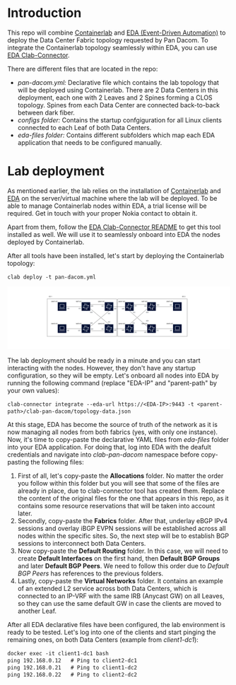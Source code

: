 # Introduction

This repo will combine [Containerlab](https://containerlab.dev/) and [EDA (Event-Driven Automation)](https://docs.eda.dev/25.4/) to deploy the Data Center Fabric topology requested by Pan Dacom. To integrate the Containerlab topology seamlessly within EDA, you can use [EDA Clab-Connector](https://github.com/eda-labs/clab-connector).

There are different files that are located in the repo:
  - *pan-dacom.yml:* Declarative file which contains the lab topology that will be deployed using Containerlab. There are 2 Data Centers in this deployment, each one with 2 Leaves and 2 Spines forming a CLOS topology. Spines from each Data Center are connected back-to-back between dark fiber.
  - *configs folder:* Contains the startup confgiguration for all Linux clients connected to each Leaf of both Data Centers.
  - *eda-files folder:* Contains different subfolders which map each EDA application that needs to be configured manually.

# Lab deployment

As mentioned earlier, the lab relies on the installation of [Containerlab](https://containerlab.dev/install/) and [EDA](https://docs.eda.dev/25.4/getting-started/try-eda/) on the server/virtual machine where the lab will be deployed. To be able to manage Containerlab nodes within EDA, a trial license will be required. Get in touch with your proper Nokia contact to obtain it.

Apart from them, follow the [EDA Clab-Connector README](https://github.com/eda-labs/clab-connector) to get this tool installed as well. We will use it to seamlessly onboard into EDA the nodes deployed by Containerlab.

After all tools have been installed, let's start by deploying the Containerlab topology:

```
clab deploy -t pan-dacom.yml
```

<p align="center">
  <img src="pan-dacom-topology.png">
</p>

The lab deployment should be ready in a minute and you can start interacting with the nodes. However, they don't have any startup configuration, so they will be empty. Let's onboard all nodes into EDA by running the following command (replace "EDA-IP" and "parent-path" by your own values):

```
clab-connector integrate --eda-url https://<EDA-IP>:9443 -t <parent-path>/clab-pan-dacom/topology-data.json
```

At this stage, EDA has become the source of truth of the network as it is now managing all nodes from both fabrics (yes, with only one instance). Now, it's time to copy-paste the declarative YAML files from *eda-files* folder into your EDA application. For doing that, log into EDA with the deafult credentials and navigate into *clab-pan-dacom* namespace before copy-pasting the following files:
1. First of all, let's copy-paste the **Allocations** folder. No matter the order you follow within this folder but you will see that some of the files are already in place, due to clab-connector tool has created them. Replace the content of the original files for the one that appears in this repo, as it contains some resource reservations that will be taken into account later.
2. Secondly, copy-paste the **Fabrics** folder. After that, underlay eBGP IPv4 sessions and overlay iBGP EVPN sessions will be established across all nodes within the specific sites. So, the next step will be to establish BGP sessions to interconnect both Data Centers.
3. Now copy-paste the **Default Routing** folder. In this case, we will need to create **Default Interfaces** on the first hand, then **Default BGP Groups** and later **Default BGP Peers**. We need to follow this order due to *Default BGP Peers* has references to the previous folders.
4. Lastly, copy-paste the **Virtual Networks** folder. It contains an example of an extended L2 service across both Data Centers, which is connected to an IP-VRF with the same IRB (Anycast GW) on all Leaves, so they can use the same default GW in case the clients are moved to another Leaf.

After all EDA declarative files have been configured, the lab environment is ready to be tested. Let's log into one of the clients and start pinging the remaining ones, on both Data Centers (example from *client1-dc1*):

```
docker exec -it client1-dc1 bash
ping 192.168.0.12   # Ping to client2-dc1
ping 192.168.0.21   # Ping to client1-dc2
ping 192.168.0.22   # Ping to client2-dc2
```
